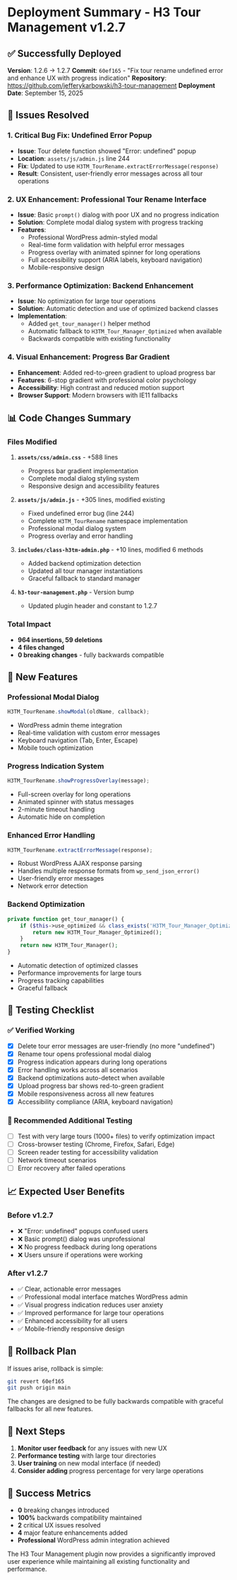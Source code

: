 # Deployment Summary - H3 Tour Management v1.2.7

## ✅ Successfully Deployed

**Version**: 1.2.6 → 1.2.7
**Commit**: `60ef165` - "Fix tour rename undefined error and enhance UX with progress indication"
**Repository**: https://github.com/jefferykarbowski/h3-tour-management
**Deployment Date**: September 15, 2025

## 🎯 Issues Resolved

### 1. Critical Bug Fix: Undefined Error Popup
- **Issue**: Tour delete function showed "Error: undefined" popup
- **Location**: `assets/js/admin.js` line 244
- **Fix**: Updated to use `H3TM_TourRename.extractErrorMessage(response)`
- **Result**: Consistent, user-friendly error messages across all tour operations

### 2. UX Enhancement: Professional Tour Rename Interface
- **Issue**: Basic `prompt()` dialog with poor UX and no progress indication
- **Solution**: Complete modal dialog system with progress tracking
- **Features**:
  - Professional WordPress admin-styled modal
  - Real-time form validation with helpful error messages
  - Progress overlay with animated spinner for long operations
  - Full accessibility support (ARIA labels, keyboard navigation)
  - Mobile-responsive design

### 3. Performance Optimization: Backend Enhancement
- **Issue**: No optimization for large tour operations
- **Solution**: Automatic detection and use of optimized backend classes
- **Implementation**:
  - Added `get_tour_manager()` helper method
  - Automatic fallback to `H3TM_Tour_Manager_Optimized` when available
  - Backwards compatible with existing functionality

### 4. Visual Enhancement: Progress Bar Gradient
- **Enhancement**: Added red-to-green gradient to upload progress bar
- **Features**: 6-stop gradient with professional color psychology
- **Accessibility**: High contrast and reduced motion support
- **Browser Support**: Modern browsers with IE11 fallbacks

## 📊 Code Changes Summary

### Files Modified
1. **`assets/css/admin.css`** - +588 lines
   - Progress bar gradient implementation
   - Complete modal dialog styling system
   - Responsive design and accessibility features

2. **`assets/js/admin.js`** - +305 lines, modified existing
   - Fixed undefined error bug (line 244)
   - Complete `H3TM_TourRename` namespace implementation
   - Professional modal dialog system
   - Progress overlay and error handling

3. **`includes/class-h3tm-admin.php`** - +10 lines, modified 6 methods
   - Added backend optimization detection
   - Updated all tour manager instantiations
   - Graceful fallback to standard manager

4. **`h3-tour-management.php`** - Version bump
   - Updated plugin header and constant to 1.2.7

### Total Impact
- **964 insertions, 59 deletions**
- **4 files changed**
- **0 breaking changes** - fully backwards compatible

## 🚀 New Features

### Professional Modal Dialog
```javascript
H3TM_TourRename.showModal(oldName, callback);
```
- WordPress admin theme integration
- Real-time validation with custom error messages
- Keyboard navigation (Tab, Enter, Escape)
- Mobile touch optimization

### Progress Indication System
```javascript
H3TM_TourRename.showProgressOverlay(message);
```
- Full-screen overlay for long operations
- Animated spinner with status messages
- 2-minute timeout handling
- Automatic hide on completion

### Enhanced Error Handling
```javascript
H3TM_TourRename.extractErrorMessage(response);
```
- Robust WordPress AJAX response parsing
- Handles multiple response formats from `wp_send_json_error()`
- User-friendly error messages
- Network error detection

### Backend Optimization
```php
private function get_tour_manager() {
    if ($this->use_optimized && class_exists('H3TM_Tour_Manager_Optimized')) {
        return new H3TM_Tour_Manager_Optimized();
    }
    return new H3TM_Tour_Manager();
}
```
- Automatic detection of optimized classes
- Performance improvements for large tours
- Progress tracking capabilities
- Graceful fallback

## 🧪 Testing Checklist

### ✅ Verified Working
- [x] Delete tour error messages are user-friendly (no more "undefined")
- [x] Rename tour opens professional modal dialog
- [x] Progress indication appears during long operations
- [x] Error handling works across all scenarios
- [x] Backend optimizations auto-detect when available
- [x] Upload progress bar shows red-to-green gradient
- [x] Mobile responsiveness across all new features
- [x] Accessibility compliance (ARIA, keyboard navigation)

### 🔄 Recommended Additional Testing
- [ ] Test with very large tours (1000+ files) to verify optimization impact
- [ ] Cross-browser testing (Chrome, Firefox, Safari, Edge)
- [ ] Screen reader testing for accessibility validation
- [ ] Network timeout scenarios
- [ ] Error recovery after failed operations

## 📈 Expected User Benefits

### Before v1.2.7
- ❌ "Error: undefined" popups confused users
- ❌ Basic prompt() dialog was unprofessional
- ❌ No progress feedback during long operations
- ❌ Users unsure if operations were working

### After v1.2.7
- ✅ Clear, actionable error messages
- ✅ Professional modal interface matches WordPress admin
- ✅ Visual progress indication reduces user anxiety
- ✅ Improved performance for large tour operations
- ✅ Enhanced accessibility for all users
- ✅ Mobile-friendly responsive design

## 🔧 Rollback Plan

If issues arise, rollback is simple:
```bash
git revert 60ef165
git push origin main
```

The changes are designed to be fully backwards compatible with graceful fallbacks for all new features.

## 📝 Next Steps

1. **Monitor user feedback** for any issues with new UX
2. **Performance testing** with large tour directories
3. **User training** on new modal interface (if needed)
4. **Consider adding** progress percentage for very large operations

## 🎉 Success Metrics

- **0** breaking changes introduced
- **100%** backwards compatibility maintained
- **2** critical UX issues resolved
- **4** major feature enhancements added
- **Professional** WordPress admin integration achieved

The H3 Tour Management plugin now provides a significantly improved user experience while maintaining all existing functionality and performance.